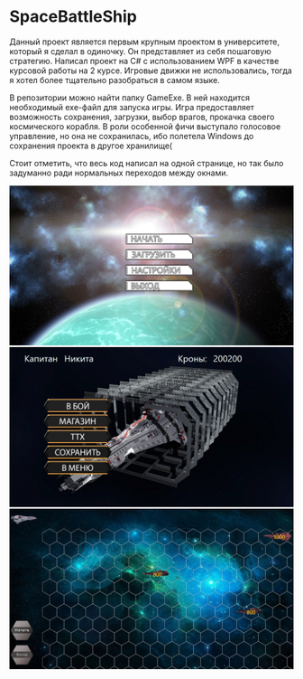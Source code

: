 # SpaceBattleShip

Данный проект является первым крупным проектом в университете, который я сделал в одиночку. Он представляет из себя пошаговую стратегию. 
Написал проект на C# с использованием WPF в качестве курсовой работы на 2 курсе. Игровые движки не использовались, тогда я хотел более тщательно разобраться в самом языке.

В репозитории можно найти папку GameExe. В ней находится необходимый exe-файл для запуска игры. Игра предоставляет возможность сохранения, загрузки, выбор врагов, прокачка своего космического корабля.
В роли особенной фичи выступало голосовое управление, но она не сохранилась, ибо полетела Windows до сохранения проекта в другое хранилище(

Стоит отметить, что весь код написал на одной странице, но так было задуманно ради нормальных переходов между окнами.






![alt text](README1.jpg "Примеры")​
![alt text](README2.jpg "Примеры")​
![alt text](README3.jpg "Примеры")​
